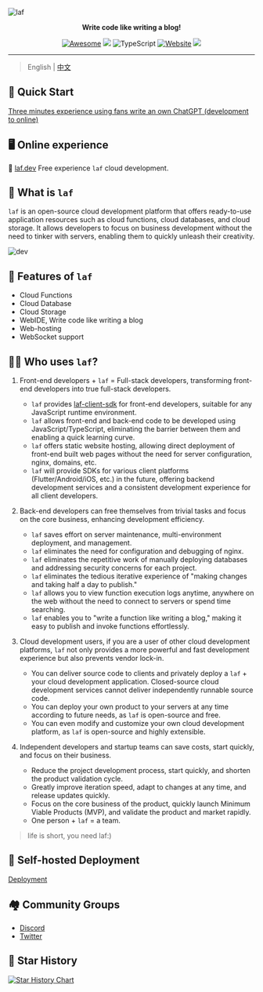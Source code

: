 ![laf](https://socialify.git.ci/labring/laf/image?description=1&descriptionEditable=Write%20code%20like%20writing%20a%20blog!&font=Inter&forks=1&language=1&name=1&owner=1&pattern=Circuit%20Board&stargazers=1&theme=Dark)

<div align="center">
  <p>
    <b>Write code like writing a blog!</b>
  </p>

  <p>
  
  [![Awesome](https://cdn.rawgit.com/sindresorhus/awesome/d7305f38d29fed78fa85652e3a63e154dd8e8829/media/badge.svg)](https://github.com/labring/laf)
  [![](https://img.shields.io/docker/pulls/lafyun/system-server)](https://hub.docker.com/r/lafyun/system-server)
  ![TypeScript](https://img.shields.io/badge/typescript-%23007ACC.svg?logo=typescript&logoColor=white)
  [![Website](https://img.shields.io/website?url=https%3A%2F%2Flaf.dev&logo=Postwoman)](https://laf.dev/)
  <img src="https://img.shields.io/badge/%E5%BE%AE%E4%BF%A1%E7%BE%A4-2000%2B-brightgreen"></a>

  </p>
</div>

---

> English | [中文](README.md)

## 🚀 Quick Start

[Three minutes experience using fans write an own ChatGPT (development to online)](https://icloudnative.io/posts/build-chatgpt-web-using-laf/)  

## 🖥 Online experience

🎉 [laf.dev](https://laf.dev) Free experience ` laf ` cloud development.

## 👀 What is `laf`

`laf` is an open-source cloud development platform that offers ready-to-use application resources such as cloud functions, cloud databases, and cloud storage. It allows developers to focus on business development without the need to tinker with servers, enabling them to quickly unleash their creativity.

![dev](https://sif268-laf-image.oss.laf.dev/dev.png)


## 🎉 Features of `laf`

- Cloud Functions
- Cloud Database
- Cloud Storage
- WebIDE, Write code like writing a blog
- Web-hosting
- WebSocket support


## 👨‍💻 Who uses `laf`?

1. Front-end developers + `laf` = Full-stack developers, transforming front-end developers into true full-stack developers.

   - `laf` provides [laf-client-sdk](https://github.com/labring/laf/tree/main/packages/client-sdk) for front-end developers, suitable for any JavaScript runtime environment.
   - `laf` allows front-end and back-end code to be developed using JavaScript/TypeScript, eliminating the barrier between them and enabling a quick learning curve.
   - `laf` offers static website hosting, allowing direct deployment of front-end built web pages without the need for server configuration, nginx, domains, etc.
   - `laf` will provide SDKs for various client platforms (Flutter/Android/iOS, etc.) in the future, offering backend development services and a consistent development experience for all client developers.

2. Back-end developers can free themselves from trivial tasks and focus on the core business, enhancing development efficiency.

   - `laf` saves effort on server maintenance, multi-environment deployment, and management.
   - `laf` eliminates the need for configuration and debugging of nginx.
   - `laf` eliminates the repetitive work of manually deploying databases and addressing security concerns for each project.
   - `laf` eliminates the tedious iterative experience of "making changes and taking half a day to publish."
   - `laf` allows you to view function execution logs anytime, anywhere on the web without the need to connect to servers or spend time searching.
   - `laf` enables you to "write a function like writing a blog," making it easy to publish and invoke functions effortlessly.

3. Cloud development users, if you are a user of other cloud development platforms, `laf` not only provides a more powerful and fast development experience but also prevents vendor lock-in.

   - You can deliver source code to clients and privately deploy a `laf` + your cloud development application. Closed-source cloud development services cannot deliver independently runnable source code.
   - You can deploy your own product to your servers at any time according to future needs, as `laf` is open-source and free.
   - You can even modify and customize your own cloud development platform, as `laf` is open-source and highly extensible.

4. Independent developers and startup teams can save costs, start quickly, and focus on their business.

   - Reduce the project development process, start quickly, and shorten the product validation cycle.
   - Greatly improve iteration speed, adapt to changes at any time, and release updates quickly.
   - Focus on the core business of the product, quickly launch Minimum Viable Products (MVP), and validate the product and market rapidly.
   - One person + `laf` = a team.

> life is short, you need laf:)

## 🎉 Self-hosted Deployment

[Deployment](./deploy/README.md)

## 🏘️ Community Groups

- [Discord](https://discord.gg/uWZqAwwdvy)
- [Twitter](https://twitter.com/laf_dev)

## 🌟 Star History

[![Star History Chart](https://api.star-history.com/svg?repos=labring/laf&type=Date)](https://star-history.com/#labring/laf&Date)
